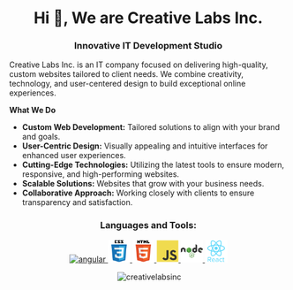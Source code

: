 <h1 align="center">Hi 👋, We are Creative Labs Inc.</h1>
<h3 align="center">Innovative IT Development Studio</h3>

<p>
  Creative Labs Inc. is an IT company focused on delivering high-quality, custom websites tailored to client needs. We combine creativity, technology, and user-centered design to build exceptional online experiences.

**What We Do**

- **Custom Web Development:** Tailored solutions to align with your brand and goals.
- **User-Centric Design:** Visually appealing and intuitive interfaces for enhanced user experiences.
- **Cutting-Edge Technologies:** Utilizing the latest tools to ensure modern, responsive, and high-performing websites.
- **Scalable Solutions:** Websites that grow with your business needs.
- **Collaborative Approach:** Working closely with clients to ensure transparency and satisfaction.
</p>

<h3 align="middle">Languages and Tools:</h3>
<p align="middle"> <a href="https://angular.io" target="_blank" rel="noreferrer"> <img src="https://angular.io/assets/images/logos/angular/angular.svg" alt="angular" width="40" height="40"/> </a> <a href="https://www.w3schools.com/css/" target="_blank" rel="noreferrer"> <img src="https://raw.githubusercontent.com/devicons/devicon/master/icons/css3/css3-original-wordmark.svg" alt="css3" width="40" height="40"/> </a> <a href="https://www.w3.org/html/" target="_blank" rel="noreferrer"> <img src="https://raw.githubusercontent.com/devicons/devicon/master/icons/html5/html5-original-wordmark.svg" alt="html5" width="40" height="40"/> </a> <a href="https://developer.mozilla.org/en-US/docs/Web/JavaScript" target="_blank" rel="noreferrer"> <img src="https://raw.githubusercontent.com/devicons/devicon/master/icons/javascript/javascript-original.svg" alt="javascript" width="40" height="40"/> </a> <a href="https://nodejs.org" target="_blank" rel="noreferrer"> <img src="https://raw.githubusercontent.com/devicons/devicon/master/icons/nodejs/nodejs-original-wordmark.svg" alt="nodejs" width="40" height="40"/> </a> <a href="https://reactjs.org/" target="_blank" rel="noreferrer"> <img src="https://raw.githubusercontent.com/devicons/devicon/master/icons/react/react-original-wordmark.svg" alt="react" width="40" height="40"/> </a> </p>


<p align="middle">&nbsp;<img align="center" src="https://github-readme-stats.vercel.app/api?username=creativelabsinc&show_icons=true&locale=en" alt="creativelabsinc" /></p>

